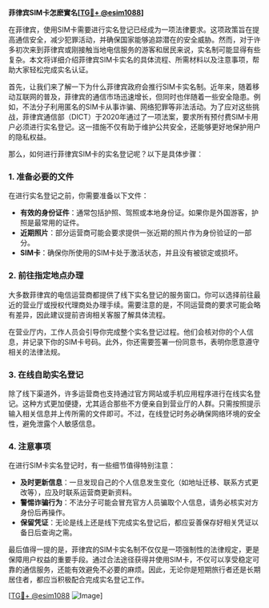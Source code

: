 **菲律宾SIM卡怎麽實名[[TG💪+ @esim1088](https://t.me/s/esim1088)]**

在菲律宾，使用SIM卡需要进行实名登记已经成为一项法律要求。这项政策旨在提高通信安全，减少犯罪活动，并确保国家能够追踪潜在的安全威胁。然而，对于许多初次来到菲律宾或刚接触当地电信服务的游客和居民来说，实名制可能显得有些复杂。本文将详细介绍菲律宾SIM卡实名的具体流程、所需材料以及注意事项，帮助大家轻松完成实名认证。

首先，让我们来了解一下为什么菲律宾政府会推行SIM卡实名制。近年来，随着移动互联网的普及，菲律宾的通信市场迅速增长，但同时也伴随着一些安全隐患。例如，不法分子利用匿名的SIM卡从事诈骗、网络犯罪等非法活动。为了应对这些挑战，菲律宾通信部（DICT）于2020年通过了一项法案，要求所有预付费SIM卡用户必须进行实名登记。这一措施不仅有助于维护公共安全，还能够更好地保护用户的隐私权益。

那么，如何进行菲律宾SIM卡的实名登记呢？以下是具体步骤：

### 1. 准备必要的文件

在进行实名登记之前，你需要准备以下文件：

- **有效的身份证件**：通常包括护照、驾照或本地身份证。如果你是外国游客，护照是最常用的证件。
- **近期照片**：部分运营商可能会要求提供一张近期的照片作为身份验证的一部分。
- **SIM卡**：确保你所使用的SIM卡处于激活状态，并且没有被锁定或损坏。

### 2. 前往指定地点办理

大多数菲律宾的电信运营商都提供了线下实名登记的服务窗口。你可以选择前往最近的营业厅或授权代理商处办理手续。需要注意的是，不同运营商的要求可能会略有差异，因此建议提前咨询相关客服了解具体流程。

在营业厅内，工作人员会引导你完成整个实名登记过程。他们会核对你的个人信息，并记录下你的SIM卡号码。此外，你还需要签署一份同意书，表明你愿意遵守相关的法律法规。

### 3. 在线自助实名登记

除了线下渠道外，许多运营商也支持通过官方网站或手机应用程序进行在线实名登记。这种方式更加便捷，尤其适合那些不方便亲自到营业厅的人群。只需按照提示输入相关信息并上传所需的文件即可。不过，在线登记时务必确保网络环境的安全性，避免泄露个人敏感信息。

### 4. 注意事项

在进行SIM卡实名登记时，有一些细节值得特别注意：

- **及时更新信息**：一旦发现自己的个人信息发生变化（如地址迁移、联系方式更改等），应及时联系运营商更新资料。
- **警惕诈骗行为**：不法分子可能会冒充官方人员骗取个人信息，请务必核实对方身份后再操作。
- **保留凭证**：无论是线上还是线下完成实名登记后，都应妥善保存好相关凭证以备日后查询之需。

最后值得一提的是，菲律宾的SIM卡实名制不仅仅是一项强制性的法律规定，更是保障用户权益的重要手段。通过合法途径获得并使用SIM卡，不仅可以享受稳定可靠的通信服务，还能有效避免不必要的麻烦。因此，无论你是短期旅行者还是长期居住者，都应当积极配合完成实名登记工作。

[[TG💪+ @esim1088](https://t.me/s/esim1088) ![Image](https://i.postimg.cc/4NQfJmqS/Snipaste-2025-05-13-00-14-12.png)]